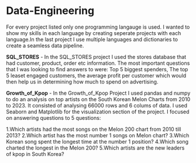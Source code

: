 # Data-Engineering

For every project listed only one programming langauge is used. I wanted to show my skills in each language by creating seperate projects with each language.In the last project I use multiple languages and dictionaries to create a seamless data pipeline.

**SQL_STORES** - In the SQL_STORES project I used the stores database that had customer, product, order etc information. 
The most important questions that I was looking to find answers to were: Top 5 biggest spenders, The top 5 leaset engaged customers, the average profit per customer which would then help us in determining how much to spend on advertising.

**Growth_of_Kpop** - In the Growth_of_Kpop Project I used pandas and numpy to do an analysis on top artists on the South Korean Melon Charts from 2010 to 2023. It consisted of analysing 66000 rows and 6 colums of data. I used Seaborn and Matplotlib for the visualization section of the project. I focused on answering questions to 5 questions:

1.Which artists had the most songs on the Melon 200 chart from 2010 till 2013?
2.Which artist has the most number 1 songs on Melon chart?
3.Which Korean song spent the longest time at the number 1 position?
4.Which song charted the longest in the Melon 200?
5.Which artists are the new leaders of kpop in South Korea?
